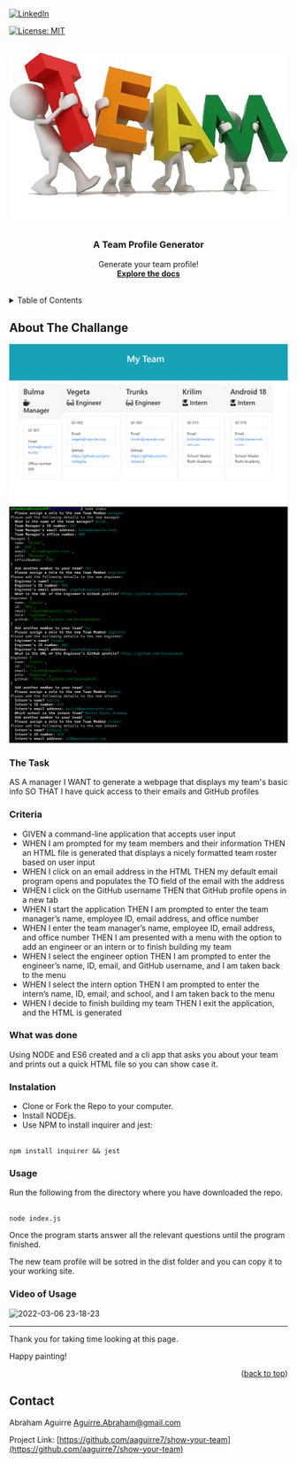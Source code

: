 <div id="top"><div>
<!--
*** This is the Readme for the team profile generator generator 
-->

<!-- Project Shields -->

[![LinkedIn][linkedin-shield]][linkedin-url]

[![License: MIT](https://img.shields.io/badge/License-MIT-yellow.svg)](https://opensource.org/licenses/MIT)

<!-- Project Logo -->
<br />
<div align="center">
    <a href="https://github.com/aaguirre7/show-your-team">
        <img src="./assets/images/logo.png" alt="logo">
    <a/>
    <h3 align="center">
        A Team Profile Generator
    </h3>
    <p align="center">
        Generate your team profile!
        <br />
        <a href="https://github.com/aaguirre7/show-your-team">
            <strong>Explore the docs</strong>
        </a>
        <br />
        <br />
</div>

<!-- TABLE OF CONTENTS -->
<details>
  <summary>Table of Contents</summary>
  <ol>
    <li>
      <a href="#about-the-project">About The Project</a>
    </li>
    <li>
        <a href="#what-was-done"> What was done</a>
    </li>
    <li>
        <a href="#instalation"> instalation</a>
    </li>
    <li>
        <a href="#usage"> usage</a>
    </li>
     <li>
        <a href="#video-of-usage"> video</a>
    </li>
    <li>
        <a href="#contact">Contact</a>
    </li>

  </ol>
</details>

<!-- ABOUT THE PROJECT -->
## About The Challange

[![Product Name Screen Shot][product-screenshot1]](./assets/images/screenshot_1.png)
[![Product Name Screen Shot][product-screenshot2]](./assets/images/screenshot_2.png)
### The Task

AS A manager
I WANT to generate a webpage that displays my team's basic info
SO THAT I have quick access to their emails and GitHub profiles

### Criteria

- GIVEN a command-line application that accepts user input
- WHEN I am prompted for my team members and their information
THEN an HTML file is generated that displays a nicely formatted team roster based on user input
- WHEN I click on an email address in the HTML
THEN my default email program opens and populates the TO field of the email with the address
- WHEN I click on the GitHub username
THEN that GitHub profile opens in a new tab
- WHEN I start the application
THEN I am prompted to enter the team manager’s name, employee ID, email address, and office number
- WHEN I enter the team manager’s name, employee ID, email address, and office number
THEN I am presented with a menu with the option to add an engineer or an intern or to finish building my team
- WHEN I select the engineer option
THEN I am prompted to enter the engineer’s name, ID, email, and GitHub username, and I am taken back to the menu
- WHEN I select the intern option
THEN I am prompted to enter the intern’s name, ID, email, and school, and I am taken back to the menu
- WHEN I decide to finish building my team
THEN I exit the application, and the HTML is generated

### What was done

Using NODE and ES6 created and a cli app that asks you about your team and prints out a quick HTML file so you can show case it.

### Instalation

- Clone or Fork the Repo to your computer.
- Install NODEjs.
- Use NPM to install inquirer and jest:

```

npm install inquirer && jest 

```

### Usage

Run the following from the directory where you have downloaded the repo.

```

node index.js

```

Once the program starts answer all the relevant questions until the program finished.

The new team profile will be sotred in the dist folder and you can copy it to your working site.

### Video of Usage

![2022-03-06 23-18-23](https://user-images.githubusercontent.com/95892904/156970112-c6eb0abe-d59f-4e70-81de-713adc4d7d72.gif)



-------------------------
Thank you for taking time looking at this page.

Happy painting!

<p align="right">(<a href="#top">back to top</a>)</p>

<!-- CONTACT -->
## Contact

Abraham Aguirre Aguirre.Abraham@gmail.com

Project Link: [https://github.com/aaguirre7/show-your-team](https://github.com/aaguirre7/show-your-team)

<!-- MARKDOWN LINKS & IMAGES -->
[linkedin-shield]: https://img.shields.io/badge/-LinkedIn-black.svg?style=for-the-badge&logo=linkedin&colorB=555
[linkedin-url]: https://www.linkedin.com/in/abraham-aguirre-1b237293/
[product-screenshot1]: ./assets/images/screenshot_1.PNG
[product-screenshot2]: ./assets/images/screenshot_2.PNG

